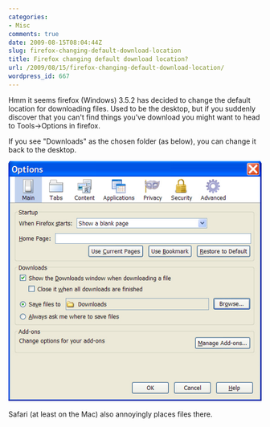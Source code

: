 ```yaml
---
categories:
- Misc
comments: true
date: 2009-08-15T08:04:44Z
slug: firefox-changing-default-download-location
title: Firefox changing default download location?
url: /2009/08/15/firefox-changing-default-download-location/
wordpress_id: 667
---
```


Hmm it seems firefox (Windows) 3.5.2 has decided to change the default location for downloading files. Used to be the desktop, but if you suddenly discover that you can't find things you've download you might want to head to Tools->Options in firefox.

If you see "Downloads" as the chosen folder (as below), you can change it back to the desktop.

![ffdownload](/images/uploads/2009/08/ffdownload.jpg)

Safari (at least on the Mac) also annoyingly places files there.


